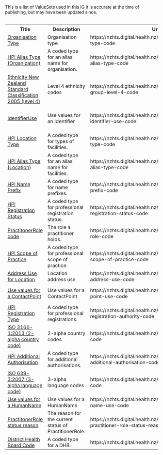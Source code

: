 This is a list of ValueSets used in this IG
It is accurate at the time of publishing, but may have been updated since.
<br></br>
<table class='table table-bordered'>
<tr><th>Title</th><th>Description</th><th>Url</th><th>Paths</th></tr>
<tr>
<td><a href="ValueSet-Hpi-organisation-type.html">Organisation Type</a></td>
<td>Organisation type</td>
<td>https://nzhts.digital.health.nz/fhir/ValueSet/organisation-type-code</td>
<td>
</td>
</tr>
<tr>
<td><a href="ValueSet-Hpi-organization-alias-type.html">HPI Alias Type (Organization)</a></td>
<td>A coded type for an alias name for organisation.</td>
<td>https://nzhts.digital.health.nz/fhir/ValueSet/organization-alias-type-code</td>
<td>
<div>Organization.alias.extension.value[x]</div>
</td>
</tr>
<tr>
<td><a href="ValueSet-Hpi-ethnicity.html">Ethnicity New Zealand Standard Classification 2005 (level 4)</a></td>
<td>Level 4 ethnicity codes</td>
<td>https://nzhts.digital.health.nz/fhir/ValueSet/ethnic-group-level-4-code</td>
<td>
<div>ProviderModel.ethnicity</div>
</td>
</tr>
<tr>
<td><a href="ValueSet-Hpi-IdentfierUse.html">IdentifierUse</a></td>
<td>Use values for an Identifier</td>
<td>https://nzhts.digital.health.nz/fhir/ValueSet/hpi-identifier-use-code</td>
<td>
<div>Organization.identifier.use</div>
<div>Location.identifier.use</div>
<div>Practitioner.identifier.use</div>
<div>Practitioner.identifier.system</div>
</td>
</tr>
<tr>
<td><a href="ValueSet-Hpi-location-type.html">HPI Location Type</a></td>
<td>A coded type for types of facilities.</td>
<td>https://nzhts.digital.health.nz/fhir/ValueSet/location-type-code</td>
<td>
<div>Location.type</div>
</td>
</tr>
<tr>
<td><a href="ValueSet-Hpi-location-alias-type.html">HPI Alias Type (Location)</a></td>
<td>A coded type for an alias name for facilities.</td>
<td>https://nzhts.digital.health.nz/fhir/ValueSet/location-alias-type-code</td>
<td>
<div>Location.alias.extension.value[x]</div>
</td>
</tr>
<tr>
<td><a href="ValueSet-Hpi-name-prefix.html">HPI Name Prefix</a></td>
<td>A coded type for name prefixes.</td>
<td>https://nzhts.digital.health.nz/fhir/ValueSet/name-prefix-code</td>
<td>
</td>
</tr>
<tr>
<td><a href="ValueSet-Hpi-registration-status.html">HPI Registration Status</a></td>
<td>A coded type for professional registration status.</td>
<td>https://nzhts.digital.health.nz/fhir/ValueSet/practitioner-registration-status-code</td>
<td>
<div>ProviderModel.registration.status</div>
</td>
</tr>
<tr>
<td><a href="ValueSet-Hpi-practitioner-role.html">PractitonerRole code</a></td>
<td>The role a practitioner holds.</td>
<td>https://nzhts.digital.health.nz/fhir/ValueSet/practitioner-role-code</td>
<td>
<div>ProviderRoleModel.code</div>
<div>PractitionerRole.code</div>
</td>
</tr>
<tr>
<td><a href="ValueSet-Hpi-scope-of-practice.html">HPI Scope of Practice</a></td>
<td>A coded type for professional scope of practice.</td>
<td>https://nzhts.digital.health.nz/fhir/ValueSet/practitioner-scope-of-practice-code</td>
<td>
<div>ProviderModel.registration.scopeOfPractice.code</div>
</td>
</tr>
<tr>
<td><a href="ValueSet-Hpi-location-address-use.html">Address Use for Location</a></td>
<td>Location address use</td>
<td>https://nzhts.digital.health.nz/fhir/ValueSet/hpi-location-address-use-code</td>
<td>
<div>Location.address.use</div>
</td>
</tr>
<tr>
<td><a href="ValueSet-Hpi-ContactPointUse.html">Use values for a ContactPoint</a></td>
<td>Use values for a ContactPoint</td>
<td>https://nzhts.digital.health.nz/fhir/ValueSet/hpi-contact-point-use-code</td>
<td>
<div>Organization.telecom.use</div>
<div>PractitionerRole.telecom.use</div>
<div>Location.telecom.use</div>
</td>
</tr>
<tr>
<td><a href="ValueSet-Hpi-registration-type.html">HPI Registration Type</a></td>
<td>A coded type for professional registrations.</td>
<td>https://nzhts.digital.health.nz/fhir/ValueSet/practitioner-registration-authority-code</td>
<td>
<div>Practitioner.qualification.code</div>
</td>
</tr>
<tr>
<td><a href="ValueSet-Hpi-country-code-iso-3166-1.html">ISO 3166-1:2013 (2-alpha country code)</a></td>
<td>2-alpha country codes</td>
<td>https://nzhts.digital.health.nz/fhir/ValueSet/country-code</td>
<td>
</td>
</tr>
<tr>
<td><a href="ValueSet-Hpi-additional-authorisation.html">HPI Additional Authorisation</a></td>
<td>A coded type for additional authorisations.</td>
<td>https://nzhts.digital.health.nz/fhir/ValueSet/practitioner-additional-authorisation-code</td>
<td>
<div>ProviderModel.registration.additionalAuthorization.code</div>
</td>
</tr>
<tr>
<td><a href="ValueSet-Hpi-language-code-iso-639-3.html">ISO 639-3:2007 (3-alpha language code)</a></td>
<td>3-alpha language codes</td>
<td>https://nzhts.digital.health.nz/fhir/ValueSet/language-code</td>
<td>
</td>
</tr>
<tr>
<td><a href="ValueSet-Hpi-HumanNameUse.html">Use values for a HumanName</a></td>
<td>Use values for a HumanName</td>
<td>https://nzhts.digital.health.nz/fhir/ValueSet/hpi-human-name-use-code</td>
<td>
<div>Practitioner.name.use</div>
</td>
</tr>
<tr>
<td><a href="ValueSet-Hpi-practitioner-role-status-reason.html">PractitonerRole status reason</a></td>
<td>The reason for the current status of PractitionerRole.</td>
<td>https://nzhts.digital.health.nz/fhir/ValueSet/hpi-practitioner-role-status-reason-code</td>
<td>
<div>ProviderRoleModel.status.statusReason</div>
</td>
</tr>
<tr>
<td><a href="ValueSet-Dhb-code.html">District Health Board Code</a></td>
<td>A coded type for a DHB.</td>
<td>https://nzhts.digital.health.nz/fhir/ValueSet/dhb-code</td>
<td>
<div>FacilityModel.dhb</div>
</td>
</tr>
</table>